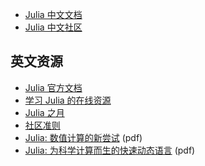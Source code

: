 - [Julia 中文文档](http://docs.juliacn.com/latest/)
- [Julia 中文社区](http://discourse.juliacn.com/)   


## 英文资源

- [Julia 官方文档](https://docs.julialang.org/en/latest)
- [学习 Julia 的在线资源](https://julialang.org/learning)
- [Julia 之月](https://github.com/DataWookie/MonthOfJulia)
- [社区准则](https://julialang.org/community/standards) 
- [Julia: 数值计算的新尝试](https://arxiv.org/pdf/1411.1607v4.pdf) (pdf)
- [Julia: 为科学计算而生的快速动态语言](https://arxiv.org/pdf/1209.5145v1.pdf) (pdf)
